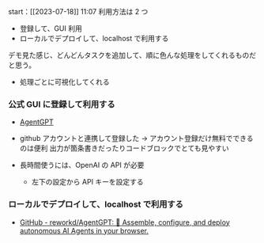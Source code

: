 start：[[2023-07-18]] 11:07
利用方法は 2 つ

- 登録して、GUI 利用
- ローカルでデプロイして、localhost で利用する

デモ見た感じ、どんどんタスクを追加して、順に色んな処理をしてくれるものだと思う。

- 処理ごとに可視化してくれる

### 公式 GUI に登録して利用する

- [AgentGPT](https://agentgpt.reworkd.ai/ja)

- github アカウントと連携して登録した
  -> アカウント登録だけ無料でできるのは便利
  出力が箇条書きだったりコードブロックでとても見やすい

- 長時間使うには、OpenAI の API が必要
  - 左下の設定から API キーを設定する

### ローカルでデプロイして、localhost で利用する

- [GitHub - reworkd/AgentGPT: 🤖 Assemble, configure, and deploy autonomous AI Agents in your browser.](https://github.com/reworkd/AgentGPT)
